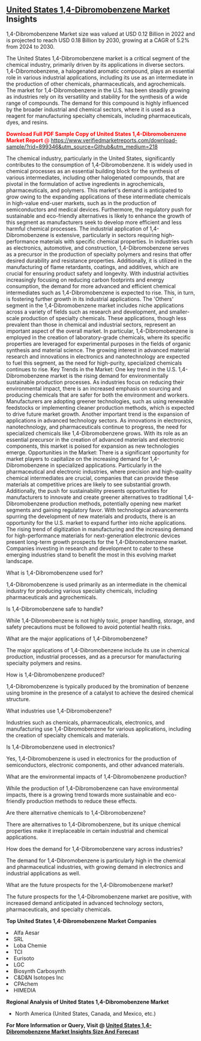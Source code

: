 <h2><a href="https://www.verifiedmarketreports.com/download-sample/?rid=899346&amp;utm_source=Github&amp;utm_medium=218" target="_blank">United States 1,4-Dibromobenzene Market</a> Insights</h2><p>1,4-Dibromobenzene Market size was valued at USD 0.12 Billion in 2022 and is projected to reach USD 0.18 Billion by 2030, growing at a CAGR of 5.2% from 2024 to 2030.</p><p><p>The United States 1,4-Dibromobenzene market is a critical segment of the chemical industry, primarily driven by its applications in diverse sectors. 1,4-Dibromobenzene, a halogenated aromatic compound, plays an essential role in various industrial applications, including its use as an intermediate in the production of other chemicals, pharmaceuticals, and agrochemicals. The market for 1,4-Dibromobenzene in the U.S. has been steadily growing as industries rely on its versatility and stability for the synthesis of a wide range of compounds. The demand for this compound is highly influenced by the broader industrial and chemical sectors, where it is used as a reagent for manufacturing specialty chemicals, including pharmaceuticals, dyes, and resins. <p><span class=""><span style="color: #ff0000;"><strong>Download Full PDF Sample Copy of United States 1,4-Dibromobenzene Market Report</strong> @ </span><a href="https://www.verifiedmarketreports.com/download-sample/?rid=899346&amp;utm_source=Github&amp;utm_medium=218" target="_blank">https://www.verifiedmarketreports.com/download-sample/?rid=899346&amp;utm_source=Github&amp;utm_medium=218</a></span></p> The chemical industry, particularly in the United States, significantly contributes to the consumption of 1,4-Dibromobenzene. It is widely used in chemical processes as an essential building block for the synthesis of various intermediates, including other halogenated compounds, that are pivotal in the formulation of active ingredients in agrochemicals, pharmaceuticals, and polymers. This market's demand is anticipated to grow owing to the expanding applications of these intermediate chemicals in high-value end-user markets, such as in the production of semiconductors and medical devices. Furthermore, the regulatory push for sustainable and eco-friendly alternatives is likely to enhance the growth of this segment as manufacturers seek to develop more efficient and less harmful chemical processes. The industrial application of 1,4-Dibromobenzene is extensive, particularly in sectors requiring high-performance materials with specific chemical properties. In industries such as electronics, automotive, and construction, 1,4-Dibromobenzene serves as a precursor in the production of specialty polymers and resins that offer desired durability and resistance properties. Additionally, it is utilized in the manufacturing of flame retardants, coatings, and additives, which are crucial for ensuring product safety and longevity. With industrial activities increasingly focusing on reducing carbon footprints and energy consumption, the demand for more advanced and efficient chemical intermediates such as 1,4-Dibromobenzene is expected to rise. This, in turn, is fostering further growth in its industrial applications. The 'Others' segment in the 1,4-Dibromobenzene market includes niche applications across a variety of fields such as research and development, and smaller-scale production of specialty chemicals. These applications, though less prevalent than those in chemical and industrial sectors, represent an important aspect of the overall market. In particular, 1,4-Dibromobenzene is employed in the creation of laboratory-grade chemicals, where its specific properties are leveraged for experimental purposes in the fields of organic synthesis and material science. The growing interest in advanced material research and innovations in electronics and nanotechnology are expected to fuel this segment, as the need for high-purity, specialized chemicals continues to rise. Key Trends in the Market: One key trend in the U.S. 1,4-Dibromobenzene market is the rising demand for environmentally sustainable production processes. As industries focus on reducing their environmental impact, there is an increased emphasis on sourcing and producing chemicals that are safer for both the environment and workers. Manufacturers are adopting greener technologies, such as using renewable feedstocks or implementing cleaner production methods, which is expected to drive future market growth. Another important trend is the expansion of applications in advanced technology sectors. As innovations in electronics, nanotechnology, and pharmaceuticals continue to progress, the need for specialized chemicals like 1,4-Dibromobenzene grows. With its role as an essential precursor in the creation of advanced materials and electronic components, this market is poised for expansion as new technologies emerge. Opportunities in the Market: There is a significant opportunity for market players to capitalize on the increasing demand for 1,4-Dibromobenzene in specialized applications. Particularly in the pharmaceutical and electronic industries, where precision and high-quality chemical intermediates are crucial, companies that can provide these materials at competitive prices are likely to see substantial growth. Additionally, the push for sustainability presents opportunities for manufacturers to innovate and create greener alternatives to traditional 1,4-Dibromobenzene production methods, potentially opening new market segments and gaining regulatory favor. With technological advancements spurring the development of new materials and products, there is an opportunity for the U.S. market to expand further into niche applications. The rising trend of digitization in manufacturing and the increasing demand for high-performance materials for next-generation electronic devices present long-term growth prospects for the 1,4-Dibromobenzene market. Companies investing in research and development to cater to these emerging industries stand to benefit the most in this evolving market landscape. <p>What is 1,4-Dibromobenzene used for?</p> <p>1,4-Dibromobenzene is used primarily as an intermediate in the chemical industry for producing various specialty chemicals, including pharmaceuticals and agrochemicals.</p> <p>Is 1,4-Dibromobenzene safe to handle?</p> <p>While 1,4-Dibromobenzene is not highly toxic, proper handling, storage, and safety precautions must be followed to avoid potential health risks.</p> <p>What are the major applications of 1,4-Dibromobenzene?</p> <p>The major applications of 1,4-Dibromobenzene include its use in chemical production, industrial processes, and as a precursor for manufacturing specialty polymers and resins.</p> <p>How is 1,4-Dibromobenzene produced?</p> <p>1,4-Dibromobenzene is typically produced by the bromination of benzene using bromine in the presence of a catalyst to achieve the desired chemical structure.</p> <p>What industries use 1,4-Dibromobenzene?</p> <p>Industries such as chemicals, pharmaceuticals, electronics, and manufacturing use 1,4-Dibromobenzene for various applications, including the creation of specialty chemicals and materials.</p> <p>Is 1,4-Dibromobenzene used in electronics?</p> <p>Yes, 1,4-Dibromobenzene is used in electronics for the production of semiconductors, electronic components, and other advanced materials.</p> <p>What are the environmental impacts of 1,4-Dibromobenzene production?</p> <p>While the production of 1,4-Dibromobenzene can have environmental impacts, there is a growing trend towards more sustainable and eco-friendly production methods to reduce these effects.</p> <p>Are there alternative chemicals to 1,4-Dibromobenzene?</p> <p>There are alternatives to 1,4-Dibromobenzene, but its unique chemical properties make it irreplaceable in certain industrial and chemical applications.</p> <p>How does the demand for 1,4-Dibromobenzene vary across industries?</p> <p>The demand for 1,4-Dibromobenzene is particularly high in the chemical and pharmaceutical industries, with growing demand in electronics and industrial applications as well.</p> <p>What are the future prospects for the 1,4-Dibromobenzene market?</p> <p>The future prospects for the 1,4-Dibromobenzene market are positive, with increased demand anticipated in advanced technology sectors, pharmaceuticals, and specialty chemicals.</p> </p><p><strong>Top United States 1,4-Dibromobenzene Market Companies</strong></p><div data-test-id=""><p><li>Alfa Aesar</li><li> SRL</li><li> Loba Chemie</li><li> TCI</li><li> Eurisoto</li><li> LGC</li><li> Biosynth Carbosynth</li><li> C&D&N Isotopes Inc</li><li> CPAchem</li><li> HIMEDIA</li></p><div><strong>Regional Analysis of&nbsp;United States 1,4-Dibromobenzene Market</strong></div><ul><li dir="ltr"><p dir="ltr">North America&nbsp;(United States, Canada, and Mexico, etc.)</p></li></ul><p><strong>For More Information or Query, Visit @&nbsp;</strong><strong><a href="https://www.verifiedmarketreports.com/product/1-4-dibromobenzene-market/?utm_source=Github&amp;utm_medium=218" target="_blank">United States 1,4-Dibromobenzene Market Insights Size And Forecast</a></strong></p></div>
